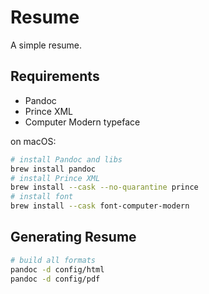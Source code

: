 # Resume

A simple resume.

## Requirements

- Pandoc
- Prince XML
- Computer Modern typeface

on macOS:

```bash
# install Pandoc and libs
brew install pandoc
# install Prince XML
brew install --cask --no-quarantine prince
# install font
brew install --cask font-computer-modern
```

## Generating Resume

```bash
# build all formats
pandoc -d config/html
pandoc -d config/pdf
```
